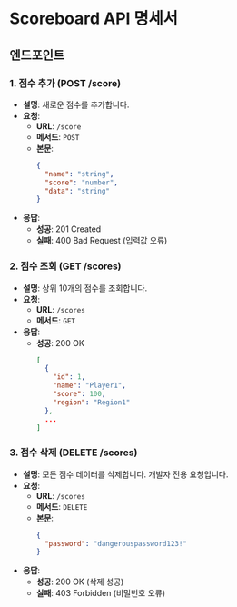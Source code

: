 # Scoreboard API 명세서

## 엔드포인트

### 1. 점수 추가 (POST /score)
- **설명**: 새로운 점수를 추가합니다.
- **요청**:
  - **URL**: `/score`
  - **메서드**: `POST`
  - **본문**:
    ```json
    {
      "name": "string",
      "score": "number",
      "data": "string"
    }
    ```
- **응답**:
  - **성공**: 201 Created
  - **실패**: 400 Bad Request (입력값 오류)

### 2. 점수 조회 (GET /scores)
- **설명**: 상위 10개의 점수를 조회합니다.
- **요청**:
  - **URL**: `/scores`
  - **메서드**: `GET`
- **응답**:
  - **성공**: 200 OK
    ```json
    [
      {
        "id": 1,
        "name": "Player1",
        "score": 100,
        "region": "Region1"
      },
      ...
    ]
    ```

### 3. 점수 삭제 (DELETE /scores)
- **설명**: 모든 점수 데이터를 삭제합니다. 개발자 전용 요청입니다.
- **요청**:
  - **URL**: `/scores`
  - **메서드**: `DELETE`
  - **본문**:
    ```json
    {
      "password": "dangerouspassword123!"
    }
    ```
- **응답**:
  - **성공**: 200 OK (삭제 성공)
  - **실패**: 403 Forbidden (비밀번호 오류)
